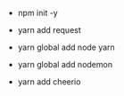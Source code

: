 - npm init -y
- yarn add request
- yarn global add node yarn
- yarn global add nodemon

- yarn add cheerio